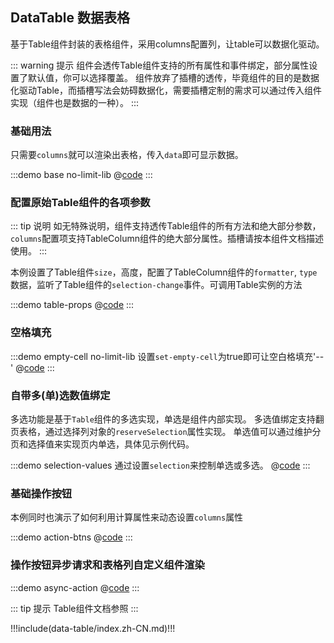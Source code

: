 ## DataTable 数据表格

基于Table组件封装的表格组件，采用columns配置列，让table可以数据化驱动。

::: warning 提示
组件会透传Table组件支持的所有属性和事件绑定，部分属性设置了默认值，你可以选择覆盖。
组件放弃了插槽的透传，毕竟组件的目的是数据化驱动Table，而插槽写法会妨碍数据化，需要插槽定制的需求可以通过传入组件实现（组件也是数据的一种）。
:::

### 基础用法

只需要`columns`就可以渲染出表格，传入`data`即可显示数据。

:::demo base no-limit-lib
@[code](@demo/data-table/base.vue)
:::

### 配置原始Table组件的各项参数

::: tip 说明 
如无特殊说明，组件支持透传Table组件的所有方法和绝大部分参数，`columns`配置项支持TableColumn组件的绝大部分属性。插槽请按本组件文档描述使用。
:::

本例设置了Table组件`size`，高度，配置了TableColumn组件的`formatter`, `type`数据，监听了Table组件的`selection-change`事件。可调用Table实例的方法

:::demo table-props
@[code](@demo/data-table/$LIB_DIR/table-props.vue)
:::

### 空格填充

:::demo empty-cell no-limit-lib 设置`set-empty-cell`为true即可让空白格填充'--'
@[code](@demo/data-table/empty-cell.vue)
:::

### 自带多(单)选数值绑定

多选功能是基于`Table`组件的多选实现，单选是组件内部实现。
多选值绑定支持翻页表格，通过选择列对象的`reserveSelection`属性实现。
单选值可以通过维护分页和选择值来实现页内单选，具体见示例代码。

:::demo selection-values 通过设置`selection`来控制单选或多选。 
@[code](@demo/data-table/$LIB_DIR/selection-values.vue)
:::

### 基础操作按钮

本例同时也演示了如何利用计算属性来动态设置`columns`属性

:::demo action-btns
@[code](@demo/data-table/$LIB_DIR/action-btns.vue)
:::

### 操作按钮异步请求和表格列自定义组件渲染

:::demo async-action
@[code](@demo/data-table/$LIB_DIR/async-action.vue)
:::

::: tip 提示
Table组件文档参照 <ui-lib-link component="Table"></ui-lib-link>
:::


!!!include(data-table/index.zh-CN.md)!!!